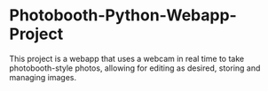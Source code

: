 # Photobooth-Python-Webapp-Project
This project is a webapp that uses a webcam in real time to take photobooth-style photos, allowing for editing as desired, storing and managing images.
